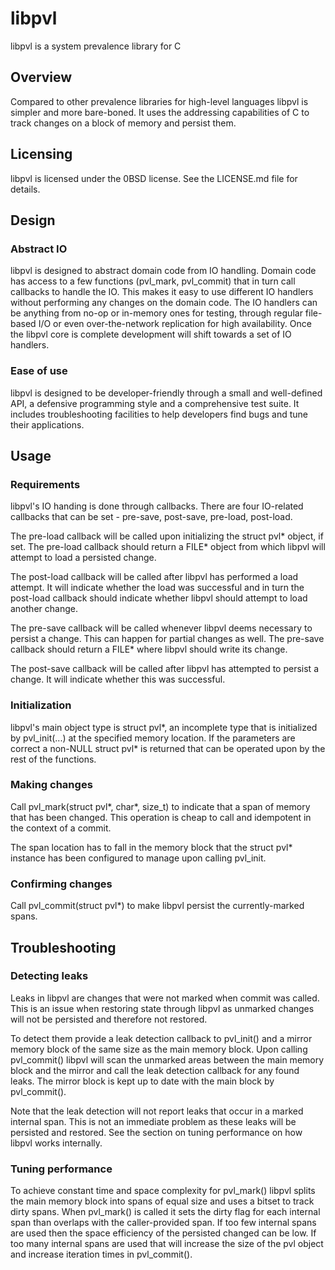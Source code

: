 # libpvl
libpvl is a system prevalence library for C

## Overview

Compared to other prevalence libraries for high-level languages libpvl is simpler and more bare-boned. It uses the addressing capabilities of C to track changes on a block of memory and persist them.

## Licensing

libpvl is licensed under the 0BSD license. See the LICENSE.md file for details.

## Design

### Abstract IO

libpvl is designed to abstract domain code from IO handling. Domain code has access to a few functions (pvl_mark, pvl_commit) that in turn call callbacks to handle the IO. This makes it easy to use different IO handlers without performing any changes on the domain code. The IO handlers can be anything from no-op or in-memory ones for testing, through regular file-based I/O or even over-the-network replication for high availability. Once the libpvl core is complete development will shift towards a set of IO handlers.

### Ease of use

libpvl is designed to be developer-friendly through a small and well-defined API, a defensive programming style and a comprehensive test suite. It includes troubleshooting facilities to help developers find bugs and tune their applications.

## Usage

### Requirements

libpvl's IO handing is done through callbacks. There are four IO-related callbacks that can be set - pre-save, post-save, pre-load, post-load.

The pre-load callback will be called upon initializing the struct pvl\* object, if set. The pre-load callback should return a FILE\* object from which libpvl will attempt to load a persisted change.

The post-load callback will be called after libpvl has performed a load attempt. It will indicate whether the load  was successful and in turn the post-load callback should indicate whether libpvl should attempt to load another change.

The pre-save callback will be called whenever libpvl deems necessary to persist a change. This can happen for partial changes as well. The pre-save callback should return a FILE\* where libpvl should write its change.

The post-save callback will be called after libpvl has attempted to persist a change. It will indicate whether this was successful.

### Initialization

libpvl's main object type is struct pvl\*, an incomplete type that is initialized by pvl_init(...) at the specified memory location. If the parameters are correct a non-NULL struct pvl\* is returned that can be operated upon by the rest of the functions.

### Making changes

Call pvl_mark(struct pvl\*, char*, size_t) to indicate that a span of memory that has been changed. This operation is cheap to call and idempotent in the context of a commit.

The span location has to fall in the memory block that the struct pvl\* instance has been configured to manage upon calling pvl_init.

### Confirming changes

Call pvl_commit(struct pvl\*) to make libpvl persist the currently-marked spans.

## Troubleshooting

### Detecting leaks

Leaks in libpvl are changes that were not marked when commit was called. This is an issue when restoring state through libpvl as unmarked changes will not be persisted and therefore not restored.

To detect them provide a leak detection callback to pvl_init() and a mirror memory block of the same size as the main memory block. Upon calling pvl_commit()  libpvl will scan the unmarked areas between the main memory block and the mirror and call the leak detection callback for any found leaks. The mirror block is kept up to date with the main block by pvl_commit().

Note that the leak detection will not report leaks that occur in a marked internal span. This is not an immediate problem as these leaks will be persisted and restored. See the section on tuning performance on how libpvl works internally.

### Tuning performance

To achieve constant time and space complexity for pvl_mark() libpvl splits the main memory block into spans of equal size and uses a bitset to track dirty spans. When pvl_mark() is called it sets the dirty flag for each internal span than overlaps with the caller-provided span. If too few internal spans are used then the space efficiency of the persisted changed can be low. If too many internal spans are used that will increase the size of the pvl object and increase iteration times in pvl_commit().
